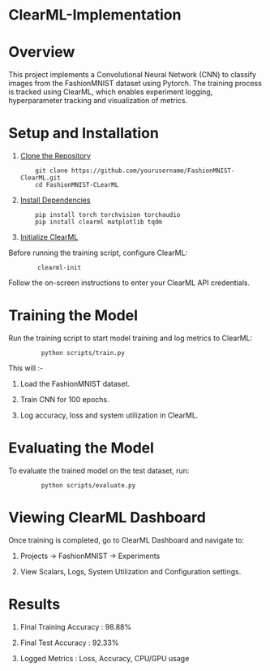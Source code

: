 # ClearML-Implementation

# Overview

This project implements a Convolutional Neural Network (CNN) to classify images from the FashionMNIST dataset using Pytorch. The training process is tracked using ClearML, which enables experiment logging, hyperparameter tracking and visualization of metrics.

# Setup and Installation

1. <ins> Clone the Repository </ins>

           git clone https://github.com/yourusername/FashionMNIST-ClearML.git
           cd FashionMNIST-CLearML

2. <ins> Install Dependencies </ins>

           pip install torch torchvision torchaudio
           pip install clearml matplotlib tqdm
   
4. <ins> Initialize ClearML </ins>

Before running the training script, configure ClearML:

            clearml-init

Follow the on-screen instructions to enter your ClearML API credentials.

# Training the Model

Run the training script to start model training and log metrics to ClearML:

             python scripts/train.py

This will :-

1. Load the FashionMNIST dataset.

2. Train CNN for 100 epochs.

3. Log accuracy, loss and system utilization in ClearML.

# Evaluating the Model

To evaluate the trained model on the test dataset, run:

             python scripts/evaluate.py

# Viewing ClearML Dashboard 

Once training is completed, go to ClearML Dashboard and navigate to:

1. Projects -> FashionMNIST -> Experiments

2. View Scalars, Logs, System Utilization and Configuration settings.

# Results

1. Final Training Accuracy : 98.88%

2. Final Test Accuracy : 92.33%

3. Logged Metrics : Loss, Accuracy, CPU/GPU usage
